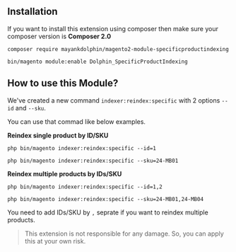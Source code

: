 ## Installation

If you want to install this extension using composer then make sure your composer version is **Composer 2.0**

```base
composer require mayankdolphin/magento2-module-specificproductindexing
```

```base
bin/magento module:enable Dolphin_SpecificProductIndexing
```

## How to use this Module? 

We've created a new command `indexer:reindex:specific` with 2 options `--id` and `--sku`.

You can use that commad like below examples.

**Reindex single product by ID/SKU**

```base
php bin/magento indexer:reindex:specific --id=1
```
```base
php bin/magento indexer:reindex:specific --sku=24-MB01
```

**Reindex multiple products by IDs/SKU**

```base
php bin/magento indexer:reindex:specific --id=1,2
```
```base
php bin/magento indexer:reindex:specific --sku=24-MB01,24-MB04
```

You need to add IDs/SKU by `,` seprate if you want to reindex multiple products.

> This extension is not responsible for any damage. So, you can apply this at your own risk.
